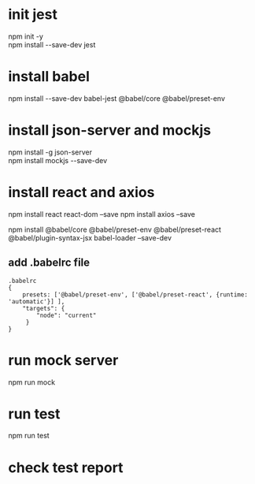 # init jest
npm init -y  
npm install --save-dev jest

# install babel
npm install --save-dev babel-jest @babel/core @babel/preset-env

# install json-server and mockjs
npm install -g json-server  
npm install mockjs --save-dev 


# install react and axios 
npm install react react-dom –save
npm install axios –save

npm install @babel/core @babel/preset-env @babel/preset-react @babel/plugin-syntax-jsx babel-loader –save-dev
## add .babelrc file
    .babelrc    
    {    
        presets: ['@babel/preset-env', ['@babel/preset-react', {runtime: 'automatic'}] ],    
        "targets": {    
            "node": "current"    
         }    
    }    

# run mock server
npm run mock

# run test
npm run test

# check test report


